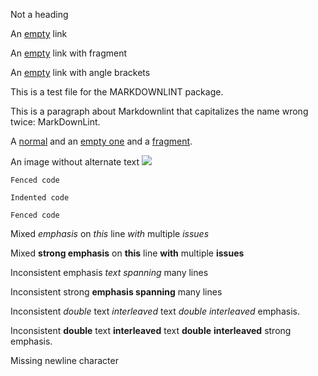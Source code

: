 Not a heading

An [empty]() link

An [empty](#) link with fragment

An [empty](<>) link with angle brackets

This is a test file for the MARKDOWNLINT package.

This is a paragraph
about Markdownlint
that capitalizes the
name wrong twice:
MarkDownLint.

A [normal](link) and an [empty one]() and a [fragment](#one).

An image without alternate text ![](image.jpg)

```text
Fenced code
```

    Indented code

~~~text
Fenced code
~~~

Mixed *emphasis* on _this_ line *with* multiple _issues_

Mixed __strong emphasis__ on **this** line __with__ multiple **issues**

Inconsistent
emphasis _text
spanning_ many
lines

Inconsistent
strong **emphasis
spanning** many
lines

Inconsistent _double_ text _interleaved_ text _double_ _interleaved_ emphasis.

Inconsistent **double** text **interleaved** text **double** **interleaved** strong emphasis.

Missing newline character